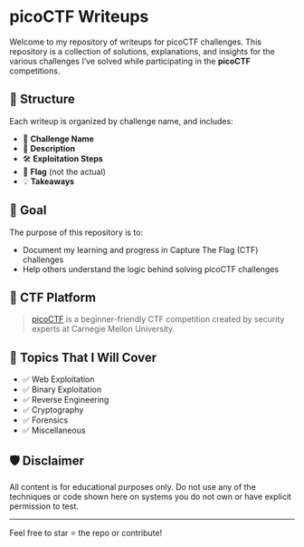 # picoCTF Writeups

Welcome to my repository of writeups for picoCTF challenges. This repository is a collection of solutions, explanations, and insights for the various challenges I’ve solved while participating in the **picoCTF** competitions.

## 📁 Structure

Each writeup is organized by challenge name, and includes:

- 🔐 **Challenge Name**
- 🧠 **Description**
- 🛠️ **Exploitation Steps**
- 🏁 **Flag** (not the actual)
- 💡 **Takeaways**

## 🎯 Goal

The purpose of this repository is to:

- Document my learning and progress in Capture The Flag (CTF) challenges
- Help others understand the logic behind solving picoCTF challenges

## 🚩 CTF Platform

> [picoCTF](https://picoctf.org) is a beginner-friendly CTF competition created by security experts at Carnegie Mellon University.

## 🧠 Topics That I Will Cover

- ✅ Web Exploitation  
- ✅ Binary Exploitation  
- ✅ Reverse Engineering  
- ✅ Cryptography  
- ✅ Forensics  
- ✅ Miscellaneous

## 🛡️ Disclaimer

All content is for educational purposes only. Do not use any of the techniques or code shown here on systems you do not own or have explicit permission to test.

---

Feel free to star ⭐ the repo or contribute!

